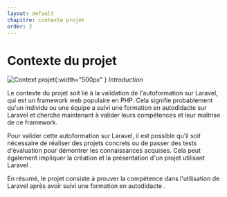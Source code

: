 ```yaml
---
layout: default
chapitre: contexte projet
order: 2
---
```






<!-- new slide -->

# Contexte du projet

![Context projet ](./images/context-projet.png){:width="500px" }
*Introduction*

<!-- note -->

 Le contexte du projet soit lié à la validation de l'autoformation sur Laravel, qui est un framework web populaire en PHP. Cela signifie probablement qu'un individu ou une équipe a suivi une formation en autodidacte sur Laravel et cherche maintenant à valider leurs compétences et leur maîtrise de ce framework.

Pour valider cette autoformation sur Laravel, il est possible qu'il soit nécessaire de réaliser des projets concrets ou de passer des tests d'évaluation pour démontrer les connaissances acquises. Cela peut également impliquer la création et la présentation d'un projet utilisant Laravel .

En résumé, le projet consiste à prouver la compétence dans l'utilisation de Laravel après avoir suivi une formation en autodidacte .
